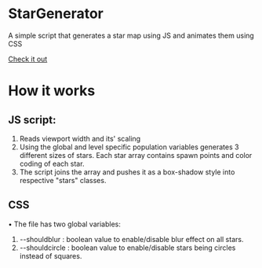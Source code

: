 # StarGenerator
A simple script that generates a star map using JS and animates them using CSS

[Check it out](https://imforpeace.github.io/StarGenerator/)

# How it works
## JS script:
1. Reads  viewport width and its' scaling
2. Using the global and level specific population variables generates 3 different sizes of stars. Each star array contains spawn points and color coding of each star.
3. The script joins the array and pushes it as a box-shadow style into respective "stars" classes.
## CSS
• The file has two global variables:
1. --shouldblur : boolean value to enable/disable blur effect on all stars.
2. --shouldcircle : boolean value to enable/disable stars being circles instead of squares.